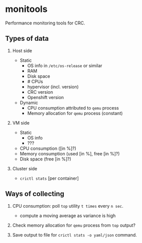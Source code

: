 monitools
==

Performance monitoring tools for CRC.

## Types of data

1. Host side
   - Static
       - OS info in `/etc/os-release` or similar
	   - RAM
	   - Disk space
	   - \# CPUs
	   - hypervisor (incl. version)
	   - CRC version
	   - Openshift version
   - Dynamic
	   - CPU consumption attributed to `qemu` process
	   - Memory allocation for `qemu` process (constant)
   
2. VM side
   - Static
	   - OS info
	   - ???
   - CPU consumption ([in %]?)
   - Memory consumption (used [in %], free [in %]?)
   - Disk space (free [in %]?)

3. Cluster side 
   - `crictl stats` [per container]
   
## Ways of collecting

1. CPU consumption: poll `top` utility `t times` every `n sec`.
   - compute a moving average as variance is high

2. Check memory allocation for `qemu` process from `top` output?

3. Save output to file for `crictl stats -o yaml/json` command.

